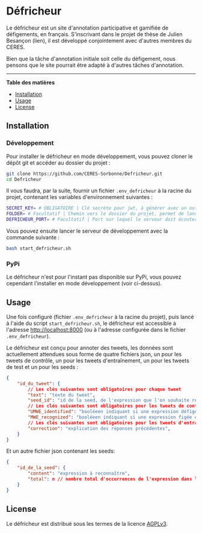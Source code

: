 # Défricheur

Le défricheur est un site d'annotation participative et gamifiée de défigements, en français.
S'inscrivant dans le projet de thèse de Julien Besançon (lien), il est développé conjointement avec d'autres membres du CERES.

Bien que la tâche d'annotation initiale soit celle du défigement, nous pensons que le site pourrait être adapté à d'autres tâches d'annotation.

---

**Table des matières**

- [Installation](#installation)
- [Usage](#usage)
- [License](#license)

## Installation

### Développement
Pour installer le défricheur en mode développement, vous pouvez cloner le dépôt git et accéder au dossier du projet :
```bash
git clone https://github.com/CERES-Sorbonne/Defricheur.git
cd Defricheur
```

Il vous faudra, par la suite, fournir un fichier `.env_defricheur` à la racine du projet, contenant les variables d'environnement suivantes :
```bash
SECRET_KEY= # OBLIGATOIRE | Clé secrète pour jwt, à générer avec un outil en ligne
FOLDER= # Facultatif | Chemin vers le dossier du projet, permet de lancer le script de démarrage depuis un autre répertoire, à condition que le fichier .env soit dans ce répertoire
DEFRICHEUR_PORT= # Facultatif | Port sur lequel le serveur doit écouter, par défaut 8000
```

Vous pouvez ensuite lancer le serveur de développement avec la commande suivante :
```bash
bash start_defricheur.sh
```

### PyPi
Le défricheur n'est pour l'instant pas disponible sur PyPi, vous pouvez cependant l'installer en mode développement (voir ci-dessus).

## Usage
Une fois configuré (fichier `.env_defricheur` à la racine du projet), puis lancé à l'aide du script `start_defricheur.sh`, le défricheur est accessible à l'adresse [http://localhost:8000](http://localhost:8000) (ou à l'adresse configurée dans le fichier `.env_defricheur`).

Le défricheur est conçu pour annoter des tweets, les données sont actuellement attendues sous forme de quatre fichiers json, un pour les tweets de contrôle, un pour les tweets d'entraînement, un pour les tweets de test et un pour les seeds : 
```json
{
    "id_du_tweet": {
        // Les clés suivantes sont obligatoires pour chaque tweet
        "text": "texte du tweet",
        "seed_id": "id de la seed, de l'expression que l'on souhaite reconnaître",
        // Les clés suivantes sont obligatoires pour les tweets de contrôle et d'entraînement
        "UMWE_identified": "booléeen indiquant si une expression défigée est identifiée",
        "MWE_recognized": "booléeen indiquant si une expression figée est reconnue",
        // Les clés suivantes sont obligatoires pour les tweets d'entraînement
        "correction": "explication des réponses précédentes",
    }
}
```
Et un autre fichier json contenant les seeds:
```json
{
    "id_de_la_seed": {
        "content": "expression à reconnaître",
        "total": n // nombre total d'occurrences de l'expression dans le corpus
    }
}
```

## License
Le défricheur est distribué sous les termes de la licence [AGPLv3](https://www.gnu.org/licenses/agpl-3.0.html).
